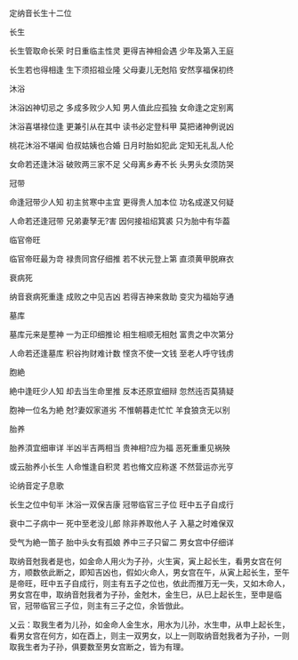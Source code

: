 定纳音长生十二位

长生

长生管取命长荣   时日重临主性灵   更得吉神相会遇   少年及第入王庭

长生若也得相逢   生下须招祖业隆   父母妻儿无尅陷   安然享福保初终

沐浴

沐浴凶神切忌之   多成多败少人知   男人值此应孤独   女命逢之定别离

沐浴喜堪禄位逢   更兼引从在其中   读书必定登科甲   莫把诸神例说凶

桃花沐浴不堪闻   伯叔姑姨也合婚   日月时胎如犯此   定知无礼乱人伦

女命若还逢沐浴   破败两三家不足   父母离乡寿不长   头男头女须防哭

冠带

命逢冠带少人知   初主贫寒中主宜   更得贵人加本位   功名成遂又何疑

人命若还逢冠带   兄弟妻孥无?害   因何接祖绍箕裘   只为胎中有华葢

临官帝旺

临官帝旺最为竒   禄贵同宫仔细推   若不状元登上第   直须黄甲脱麻衣

衰病死

纳音衰病死重逢   成败之中见吉凶   若得吉神来救助   变灾为福始亨通

墓库

墓库元来是塟神   一为正印细推论   相生相顺无相尅   富贵之中次第分

人命若还逢墓库   积谷拘财难计数   悭贪不使一文钱   至老人呼守钱虏

胞絶

絶中逢旺少人知   却去当生命里推   反本还原宜细辩   忽然迍否莫猜疑

胞神一位名为絶   尅?妻奴家道劣   不惟朝暮走忙忙   羊食狼贪无以别

胎养

胎养湏宜细审详   半凶半吉两相当   贵神相?应为福   恶死重重见祸殃

或云胎养小长生   人命惟逢自积灵   若也脩文应称遂   不然营运亦光亨

论纳音定子息歌

长生之位中旬半   沐浴一双保吉康   冠带临官三子位   旺中五子自成行

衰中二子病中一   死中至老没儿郎   除非养取他人子   入墓之时难保双

受气为絶一箇子   胎中头女有孤娘   养中三子只留二   男女宫中仔细详

取纳音尅我者是也，如金命人用火为子孙，火生寅，寅上起长生，看男女宫在何方，顺数依此断之，即知吉凶也，假如火命人，男女宫在午，从寅上起长生，至午是帝旺，旺中五子自成行，则主有五子之位也，依此而推万无一失，又如木命人，男女宫在申，取纳音尅我者为子孙，金尅木，金生巳，从巳上起长生，至申是临官，冠带临官三子位，则主有三子之位，余皆倣此。

乂云：取我生者为儿孙，如金命人金生水，用水为儿孙，水生申，从申上起长生，看男女宫在何方，如在酉上，则主一双男女，以上一则取纳音尅我者为子孙，一则取我生者为子孙，俱要数至男女宫断之，皆为有理。

